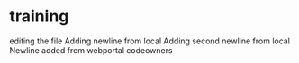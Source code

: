 # training
editing the file
Adding newline from local
Adding second newline from local
Newline added from webportal
codeowners
